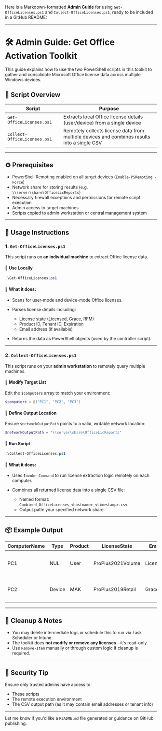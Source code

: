 Here is a Markdown-formatted **Admin Guide** for using `Get-OfficeLicenses.ps1` and `Collect-OfficeLicenses.ps1`, ready to be included in a GitHub README:

---

# 🛠️ Admin Guide: Get Office Activation Toolkit

This guide explains how to use the two PowerShell scripts in this toolkit to gather and consolidate Microsoft Office license data across multiple Windows devices.

## 📄 Script Overview

| Script                       | Purpose                                                                                     |
| ---------------------------- | ------------------------------------------------------------------------------------------- |
| `Get-OfficeLicenses.ps1`     | Extracts local Office license details (user/device) from a single device                    |
| `Collect-OfficeLicenses.ps1` | Remotely collects license data from multiple devices and combines results into a single CSV |

---

## ⚙️ Prerequisites

* PowerShell Remoting enabled on all target devices (`Enable-PSRemoting -Force`)
* Network share for storing results (e.g. `\\server\share\OfficeLicReports`)
* Necessary firewall exceptions and permissions for remote script execution
* Admin access to target machines
* Scripts copied to admin workstation or central management system

---

## 🚀 Usage Instructions

### 1. `Get-OfficeLicenses.ps1`

This script runs on **an individual machine** to extract Office license data.

#### 🔹 Use Locally

```powershell
.\Get-OfficeLicenses.ps1
```

#### 🔸 What it does:

* Scans for user-mode and device-mode Office licenses.
* Parses license details including:

  * License state (Licensed, Grace, RFM)
  * Product ID, Tenant ID, Expiration
  * Email address (if available)
* Returns the data as PowerShell objects (used by the controller script).

---

### 2. `Collect-OfficeLicenses.ps1`

This script runs on your **admin workstation** to remotely query multiple machines.

#### 🔹 Modify Target List

Edit the `$computers` array to match your environment:

```powershell
$computers = @("PC1", "PC2", "PC3")
```

#### 🔹 Define Output Location

Ensure `$networkOutputPath` points to a valid, writable network location:

```powershell
$networkOutputPath = "\\server\share\OfficeLicReports"
```

#### 🔹 Run Script

```powershell
.\Collect-OfficeLicenses.ps1
```

#### 🔸 What it does:

* Uses `Invoke-Command` to run license extraction logic remotely on each computer.
* Combines all returned license data into a single CSV file:

  * Named format: `Combined_OfficeLicenses_<hostname>_<timestamp>.csv`
  * Output path: your specified network share

---

## 📦 Example Output

| ComputerName | Type   | Product | LicenseState      | Email    | TenantId                                    |                                      |
| ------------ | ------ | ------- | ----------------- | -------- | ------------------------------------------- | ------------------------------------ |
| PC1          | NUL    | User    | ProPlus2021Volume | Licensed | [user@example.com](mailto:user@example.com) | 11111111-2222-3333-4444-555555555555 |
| PC2          | Device | MAK     | ProPlus2019Retail | Grace    | (blank)                                     | 66666666-7777-8888-9999-000000000000 |

---

## 🧼 Cleanup & Notes

* You may delete intermediate logs or schedule this to run via Task Scheduler or Intune.
* The toolkit does **not modify or remove any licenses**—it's read-only.
* Use `Remove-Item` manually or through custom logic if cleanup is required.

---

## 🔐 Security Tip

Ensure only trusted admins have access to:

* These scripts
* The remote execution environment
* The CSV output path (as it may contain email addresses or tenant info)

---

Let me know if you'd like a `README.md` file generated or guidance on GitHub publishing.
